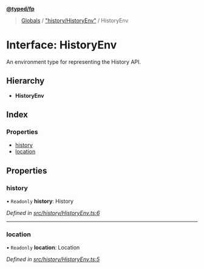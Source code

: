 **[@typed/fp](../README.md)**

> [Globals](../globals.md) / ["history/HistoryEnv"](../modules/_history_historyenv_.md) / HistoryEnv

# Interface: HistoryEnv

An environment type for representing the History API.

## Hierarchy

* **HistoryEnv**

## Index

### Properties

* [history](_history_historyenv_.historyenv.md#history)
* [location](_history_historyenv_.historyenv.md#location)

## Properties

### history

• `Readonly` **history**: History

*Defined in [src/history/HistoryEnv.ts:6](https://github.com/TylorS/typed-fp/blob/41076ce/src/history/HistoryEnv.ts#L6)*

___

### location

• `Readonly` **location**: Location

*Defined in [src/history/HistoryEnv.ts:5](https://github.com/TylorS/typed-fp/blob/41076ce/src/history/HistoryEnv.ts#L5)*

